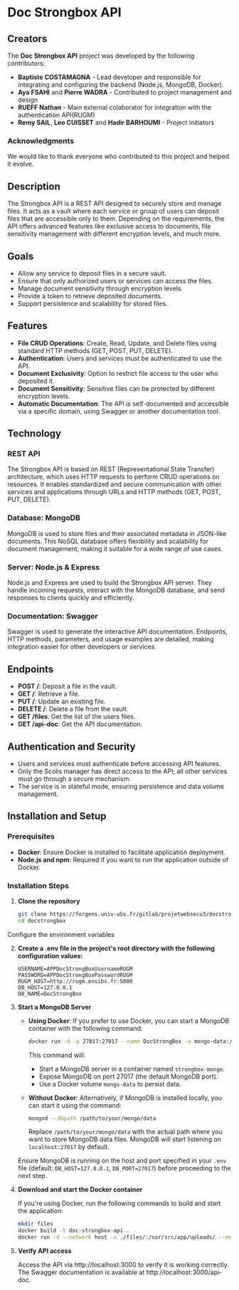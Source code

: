# Doc Strongbox API

## Creators

The **Doc Strongbox API** project was developed by the following contributors:

- **Baptiste COSTAMAGNA** - Lead developer and responsible for integrating and configuring the backend (Node.js, MongoDB, Docker).
- **Aya FSAHI** and **Pierre WADRA** - Contributed to project management and design
- **RUEFF Nathan** - Main external colaborator for integration with the authentication API(RUGM)
- **Remy SAIL**, **Leo CUISSET** and **Hadir BARHOUMI** - Project initiators

### Acknowledgments

We would like to thank everyone who contributed to this project and helped it evolve.

## Description

The Strongbox API is a REST API designed to securely store and manage files. It acts as a vault where each service or group of users can deposit files that are accessible only to them. Depending on the requirements, the API offers advanced features like exclusive access to documents, file sensitivity management with different encryption levels, and much more.

## Goals

- Allow any service to deposit files in a secure vault.
- Ensure that only authorized users or services can access the files.
- Manage document sensitivity through encryption levels.
- Provide a token to retrieve deposited documents.
- Support persistence and scalability for stored files.

## Features

- **File CRUD Operations**: Create, Read, Update, and Delete files using standard HTTP methods (GET, POST, PUT, DELETE).
- **Authentication**: Users and services must be authenticated to use the API.
- **Document Exclusivity**: Option to restrict file access to the user who deposited it.
- **Document Sensitivity**: Sensitive files can be protected by different encryption levels.
- **Automatic Documentation**: The API is self-documented and accessible via a specific domain, using Swagger or another documentation tool.

## Technology

### REST API

The Strongbox API is based on REST (Representational State Transfer) architecture, which uses HTTP requests to perform CRUD operations on resources. It enables standardized and secure communication with other services and applications through URLs and HTTP methods (GET, POST, PUT, DELETE).

### Database: MongoDB

MongoDB is used to store files and their associated metadata in JSON-like documents. This NoSQL database offers flexibility and scalability for document management, making it suitable for a wide range of use cases.

### Server: Node.js & Express

Node.js and Express are used to build the Strongbox API server. They handle incoming requests, interact with the MongoDB database, and send responses to clients quickly and efficiently.

### Documentation: Swagger

Swagger is used to generate the interactive API documentation. Endpoints, HTTP methods, parameters, and usage examples are detailed, making integration easier for other developers or services.

## Endpoints

- **POST /**: Deposit a file in the vault.
- **GET /**: Retrieve a file.
- **PUT /**: Update an existing file.
- **DELETE /**: Delete a file from the vault.
- **GET /files**: Get the list of the users files.
- **GET /api-doc**: Get the API documentation.

## Authentication and Security

- Users and services must authenticate before accessing API features.
- Only the Scolis manager has direct access to the API; all other services must go through a secure mechanism.
- The service is in stateful mode, ensuring persistence and data volume management.

## Installation and Setup

### Prerequisites

- **Docker**: Ensure Docker is installed to facilitate application deployment.
- **Node.js and npm**: Required if you want to run the application outside of Docker.

### Installation Steps

1. **Clone the repository**

   ```bash
   git clone https://forgens.univ-ubs.fr/gitlab/projetwebsecu3/docstrongbox.git
   cd docstrongbox
   ```

Configure the environment variables

2. **Create a .env file in the project's root directory with the following configuration values:**

    ```env
    USERNAME=APPDocStrongBoxUsernameRUGM
    PASSWORD=APPDocStrongBoxPasswordRUGM
    RUGM_HOST=http://rugm.ensibs.fr:5000
    DB_HOST=127.0.0.1
    DB_NAME=DocStrongBox
    ```
3. **Start a MongoDB Server**

   - **Using Docker**: If you prefer to use Docker, you can start a MongoDB container with the following command:

     ```bash
     docker run -d -p 27017:27017 --name DocStrongBox -v mongo-data:/data/db mongo
     ```

     This command will:
     - Start a MongoDB server in a container named `strongbox-mongo`.
     - Expose MongoDB on port 27017 (the default MongoDB port).
     - Use a Docker volume `mongo-data` to persist data.

   - **Without Docker**: Alternatively, if MongoDB is installed locally, you can start it using the command:

     ```bash
     mongod --dbpath /path/to/your/mongo/data
     ```

     Replace `/path/to/your/mongo/data` with the actual path where you want to store MongoDB data files. MongoDB will start listening on `localhost:27017` by default.

   Ensure MongoDB is running on the host and port specified in your `.env` file (default: `DB_HOST=127.0.0.1`, `DB_PORT=27017`) before proceeding to the next step.


4. **Download and start the Docker container**

    If you're using Docker, run the following commands to build and start the application:

    ```bash
    mkdir files
    docker build -t doc-strongbox-api .
    docker run -d --network host -v ./files/:/usr/src/app/uploads/ --env-file .env --name DocStrongBox_API doc-strongbox-api
    ```

5. **Verify API access**

    Access the API via http://localhost:3000 to verify it is working correctly. The Swagger documentation is available at http://localhost:3000/api-doc.